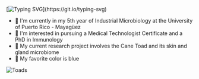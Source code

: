 [![Typing SVG](https://readme-typing-svg.demolab.com?font=&pause=1000&color=0000FF&center=true&vCenter=true&multiline=true&width=435&height=100&lines=Hi+there!;My+name+is+Alanis+Mulero;Welcome+to+my+profile!)](https://git.io/typing-svg)
- 🧫 I'm currently in my 5th year of Industrial Microbiology at the University of Puerto Rico - Mayagüez
- 🔬 I'm interested in pursuing a Medical Technologist Certificate and a PhD in Immunology
- 🐸 My current research project involves the Cane Toad and its skin and gland microbiome
- 🦋 My favorite color is blue
 <p align="center">
   
![Toads](https://github.com/user-attachments/assets/c4fc2124-bc50-422a-a139-2561f69d24fb)

</p>


<!--
**alanismulero/alanismulero** is a ✨ _special_ ✨ repository because its `README.md` (this file) appears on your GitHub profile.
